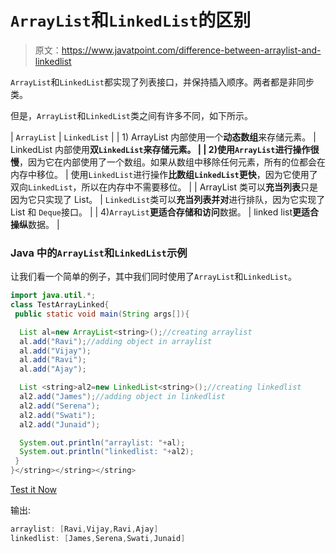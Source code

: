 # `ArrayList`和`LinkedList`的区别

> 原文：<https://www.javatpoint.com/difference-between-arraylist-and-linkedlist>

`ArrayList`和`LinkedList`都实现了列表接口，并保持插入顺序。两者都是非同步类。

但是，`ArrayList`和`LinkedList`类之间有许多不同，如下所示。

| `ArrayList` | `LinkedList` |
| 1) ArrayList 内部使用一个**动态数组**来存储元素。 | LinkedList 内部使用**双`LinkedList`**来存储元素。 |
| 2)使用`ArrayList`进行操作**很慢**，因为它在内部使用了一个数组。如果从数组中移除任何元素，所有的位都会在内存中移位。 | 使用`LinkedList`进行操作**比数组`LinkedList`更快**，因为它使用了双向`LinkedList`，所以在内存中不需要移位。 |
| ArrayList 类可以**充当列表**只是因为它只实现了 List。 | `LinkedList`类可以**充当列表并对**进行排队，因为它实现了 List 和 `Deque`接口。 |
| 4)`ArrayList`**更适合存储和访问**数据。 | linked list**更适合操纵**数据。 |

### Java 中的`ArrayList`和`LinkedList`示例

让我们看一个简单的例子，其中我们同时使用了`ArrayList`和`LinkedList`。

```java
import java.util.*;  
class TestArrayLinked{  
 public static void main(String args[]){  

  List al=new ArrayList<string>();//creating arraylist  
  al.add("Ravi");//adding object in arraylist  
  al.add("Vijay");  
  al.add("Ravi");  
  al.add("Ajay");  

  List <string>al2=new LinkedList<string>();//creating linkedlist  
  al2.add("James");//adding object in linkedlist  
  al2.add("Serena");  
  al2.add("Swati");  
  al2.add("Junaid");  

  System.out.println("arraylist: "+al);
  System.out.println("linkedlist: "+al2);
 }  
}</string></string></string> 
```

[Test it Now](https://www.javatpoint.com/opr/test.jsp?filename=TestArrayLinked)

输出:

```java
arraylist: [Ravi,Vijay,Ravi,Ajay]
linkedlist: [James,Serena,Swati,Junaid]

```